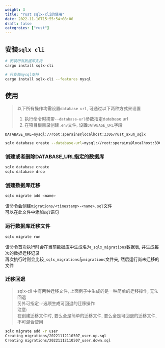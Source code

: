 ```yaml
---
weight: 3
title: "rust sqlx-cli的使用"
date: 2022-11-10T15:55:54+08:00
draft: false
categroies: ["rust"]
---
```




## 安装`sqlx cli`

```bash
# 安装所有数据库支持
cargo install sqlx-cli 

# 只安装mysql支持
cargo install sqlx-cli --features mysql
```


## 使用

> 以下所有操作均需设置`database url`, 可通过以下两种方式来设置
> 1. 执行命令时携带`--database-url`参数指定database url <br>
> 2. 在项目根目录创建`.env`文件, 设置`DATABASE_URL`字段 <br>
```env
DATABASE_URL=mysql://root:sperains@localhost:3306/rust_axum_sqlx
```
```bash
sqlx database create --database-url=mysql://root:sperains@localhost:3306/rust_axum_sqlx
```

### 创建或者删除DATABASE_URL指定的数据库
```bash
sqlx database create
sqlx database drop
```

### 创建数据库迁移
```bash
sqlx migrate add <name>
```
该命令会创建`migrations/<timestamp>-<name>.sql`文件 <br>
可以在此文件中添加`sql`语句


### 运行数据库迁移文件
```bash
sqlx migrate run
```
该命令首次执行时会在当前数据库中生成名为`_sqlx_migrations`数据表, 并生成每次的数据迁移记录 <br>
再次执行时则会比较`_sqlx_migrations`与`migrations`文件夹, 然后运行尚未迁移的文件 <br>


### 迁移回退
> sqlx-cli 中有两种迁移文件, 上面例子中生成的是一种简单的迁移操作, 无法回退<br>
> 另外可指定`-r`选项生成可回退的迁移操作 <br>
> 注意: <br>
> 在创建迁移文件时, 要么全是简单的迁移文件, 要么全是可回退的迁移文件, 不可混合使用

```bash
sqlx migrate add -r user
Creating migrations/20221112110507_user.up.sql
Creating migrations/20221112110507_user.down.sql
```

